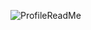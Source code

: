 ![ProfileReadMe](https://user-images.githubusercontent.com/83390923/128890946-0a1eea06-3112-4019-adc0-d6a24a14d623.png)

